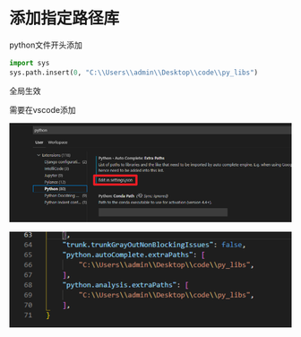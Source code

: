 # 添加指定路径库

python文件开头添加

```python
import sys
sys.path.insert(0, "C:\\Users\\admin\\Desktop\\code\\py_libs")
```

全局生效

需要在vscode添加

![](add_libs_1.png)

![](add_libs_2.png)